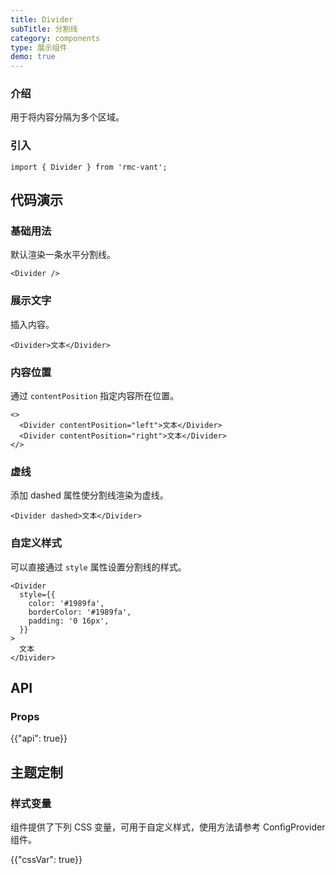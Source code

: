```yaml
---
title: Divider
subTitle: 分割线
category: components
type: 展示组件
demo: true
---
```


### 介绍

用于将内容分隔为多个区域。

### 引入

```tsx
import { Divider } from 'rmc-vant';
```

## 代码演示

### 基础用法

默认渲染一条水平分割线。

```tsx
<Divider />
```

### 展示文字

插入内容。

```tsx
<Divider>文本</Divider>
```

### 内容位置

通过 `contentPosition` 指定内容所在位置。

```tsx
<>
  <Divider contentPosition="left">文本</Divider>
  <Divider contentPosition="right">文本</Divider>
</>
```

### 虚线

添加 dashed 属性使分割线渲染为虚线。

```tsx
<Divider dashed>文本</Divider>
```

### 自定义样式

可以直接通过 `style` 属性设置分割线的样式。

```tsx
<Divider
  style={{
    color: '#1989fa',
    borderColor: '#1989fa',
    padding: '0 16px',
  }}
>
  文本
</Divider>
```

## API

### Props

{{"api": true}}

## 主题定制

### 样式变量

组件提供了下列 CSS 变量，可用于自定义样式，使用方法请参考 ConfigProvider 组件。

{{"cssVar": true}}
